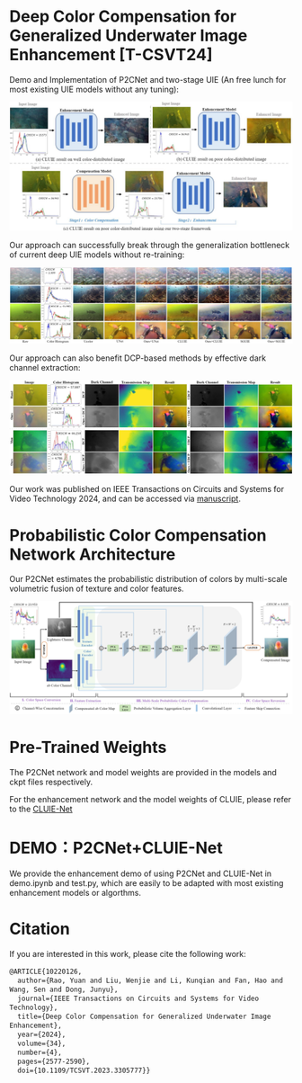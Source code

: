 # Deep Color Compensation for Generalized Underwater Image Enhancement [T-CSVT24]
Demo and Implementation of P2CNet and two-stage UIE (An free lunch for most existing UIE models without any tuning):

![P2CNet](/samples/comp.jpg)

Our approach can successfully break through the generalization bottleneck of current deep UIE models without re-training:

![Deep](/samples/deep_models.jpg)

Our approach can also benefit DCP-based methods by effective dark channel extraction:

![DCP](/samples/dcp.jpg)

Our work was published on IEEE Transactions on Circuits and Systems for Video Technology 2024, and can be accessed via [manuscript](https://ieeexplore.ieee.org/document/10220126).

# Probabilistic Color Compensation Network Architecture
Our P2CNet estimates the probabilistic distribution of colors by multi-scale volumetric fusion of texture and color features.

![P2CNet](/samples/model.jpg)

# Pre-Trained Weights
The P2CNet network and model weights are provided in the models and ckpt files respectively.

For the enhancement network and the model weights of CLUIE, please refer to the [CLUIE-Net](https://github.com/justwj/CLUIE-Net)

# DEMO：P2CNet+CLUIE-Net
We provide the enhancement demo of using P2CNet and CLUIE-Net in demo.ipynb and test.py, which are easily to be adapted with most existing enhancement models or algorthms.

# Citation

If you are interested in this work, please cite the following work:

```
@ARTICLE{10220126,
  author={Rao, Yuan and Liu, Wenjie and Li, Kunqian and Fan, Hao and Wang, Sen and Dong, Junyu},
  journal={IEEE Transactions on Circuits and Systems for Video Technology}, 
  title={Deep Color Compensation for Generalized Underwater Image Enhancement}, 
  year={2024},
  volume={34},
  number={4},
  pages={2577-2590},
  doi={10.1109/TCSVT.2023.3305777}}
```
